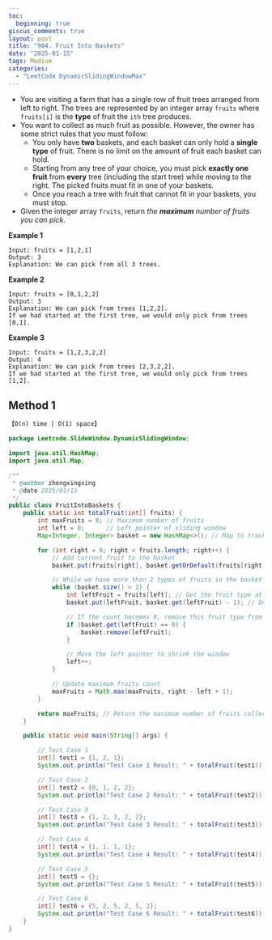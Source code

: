 ```yaml
---
toc:
  beginning: true
giscus_comments: true
layout: post
title: "904. Fruit Into Baskets"
date: "2025-01-15"
tags: Medium
categories:
  - "LeetCode DynamicSlidingWindowMax"
---
```



- You are visiting a farm that has a single row of fruit trees arranged from left to right. The trees are represented by an integer array `fruits` where `fruits[i]` is the **type** of fruit the `ith` tree produces.
- You want to collect as much fruit as possible. However, the owner has some strict rules that you must follow:
  - You only have **two** baskets, and each basket can only hold a **single type** of fruit. There is no limit on the amount of fruit each basket can hold.
  - Starting from any tree of your choice, you must pick **exactly one fruit** from **every** tree (including the start tree) while moving to the right. The picked fruits must fit in one of your baskets.
  - Once you reach a tree with fruit that cannot fit in your baskets, you must stop.
- Given the integer array `fruits`, return *the **maximum** number of fruits you can pick*.

**Example 1**

```
Input: fruits = [1,2,1]
Output: 3
Explanation: We can pick from all 3 trees.
```

**Example 2**

```
Input: fruits = [0,1,2,2]
Output: 3
Explanation: We can pick from trees [1,2,2].
If we had started at the first tree, we would only pick from trees [0,1].
```

**Example 3**

```
Input: fruits = [1,2,3,2,2]
Output: 4
Explanation: We can pick from trees [2,3,2,2].
If we had started at the first tree, we would only pick from trees [1,2].
```

## Method 1

```tex
【O(n) time | O(1) space】
```

```java
package Leetcode.SlideWindow.DynamicSlidingWindow;

import java.util.HashMap;
import java.util.Map;

/**
 * @author zhengxingxing
 * @date 2025/01/15
 */
public class FruitIntoBaskets {
    public static int totalFruit(int[] fruits) {
        int maxFruits = 0; // Maximum number of fruits
        int left = 0;      // Left pointer of sliding window
        Map<Integer, Integer> basket = new HashMap<>(); // Map to track fruit types and their counts

        for (int right = 0; right < fruits.length; right++) {
            // Add current fruit to the basket
            basket.put(fruits[right], basket.getOrDefault(fruits[right], 0) + 1);

            // While we have more than 2 types of fruits in the basket
            while (basket.size() > 2) {
                int leftFruit = fruits[left]; // Get the fruit type at the left pointer
                basket.put(leftFruit, basket.get(leftFruit) - 1); // Decrease the count of that fruit

                // If the count becomes 0, remove this fruit type from the basket
                if (basket.get(leftFruit) == 0) {
                    basket.remove(leftFruit);
                }

                // Move the left pointer to shrink the window
                left++;
            }

            // Update maximum fruits count
            maxFruits = Math.max(maxFruits, right - left + 1);
        }

        return maxFruits; // Return the maximum number of fruits collected
    }

    public static void main(String[] args) {

        // Test Case 1
        int[] test1 = {1, 2, 1};
        System.out.println("Test Case 1 Result: " + totalFruit(test1)); // Expected: 3

        // Test Case 2
        int[] test2 = {0, 1, 2, 2};
        System.out.println("Test Case 2 Result: " + totalFruit(test2)); // Expected: 3

        // Test Case 3
        int[] test3 = {1, 2, 3, 2, 2};
        System.out.println("Test Case 3 Result: " + totalFruit(test3)); // Expected: 4

        // Test Case 4
        int[] test4 = {1, 1, 1, 1};
        System.out.println("Test Case 4 Result: " + totalFruit(test4)); // Expected: 4

        // Test Case 5
        int[] test5 = {};
        System.out.println("Test Case 5 Result: " + totalFruit(test5)); // Expected: 0

        // Test Case 6
        int[] test6 = {5, 2, 5, 2, 5, 2};
        System.out.println("Test Case 6 Result: " + totalFruit(test6)); // Expected: 6
    }
}

```





